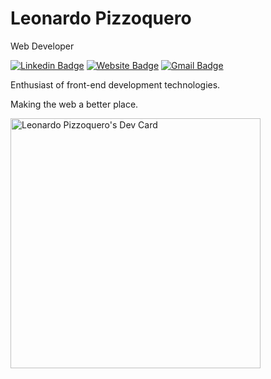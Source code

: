 # Leonardo Pizzoquero

Web Developer

[![Linkedin Badge](https://img.shields.io/badge/-Leonardo%20Pizzoquero-0a66c2?style=flat&logo=Linkedin&logoColor=white&link=https://www.linkedin.com/in/leonardo-pizzoquero-65906b157/)](https://www.linkedin.com/in/leonardo-pizzoquero-65906b157/) 
[![Website Badge](https://img.shields.io/badge/website-Leonardo%20Pizzoquero-%23564886?style=flat&link=https://www.leonardopizzoquero.dev/)](https://www.leonardopizzoquero.dev/) 
[![Gmail Badge](https://img.shields.io/badge/-leonardopizzoquero@gmail.com-f14236?style=flat&logo=Gmail&logoColor=white&link=mailto:leonardopizzoquero@gmail.com)](mailto:leonardopizzoquero@gmail.com)

Enthusiast of front-end development technologies.

Making the web a better place.

<a href="https://app.daily.dev/LeonardoP"><img src="https://api.daily.dev/devcards/8624fd1587314795ae7a39e7f4cdab4f.png?r=k8v" width="400" alt="Leonardo Pizzoquero's Dev Card"/></a>
